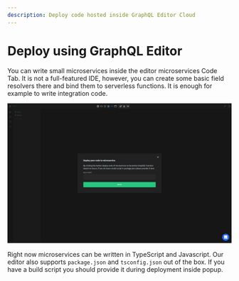 ```yaml
---
description: Deploy code hosted inside GraphQL Editor Cloud
---
```


# Deploy using GraphQL Editor

You can write small microservices inside the editor microservices Code Tab. It is not a full-featured IDE, however, you can create some basic field resolvers there and bind them to serverless functions. It is enough for example to write integration code.

![](<../../.gitbook/assets/image (4).png>)

Right now microservices can be written in TypeScript and Javascript. Our editor also supports `package.json` and `tsconfig.json` out of the box. If you have a build script you should provide it during deployment inside popup.
